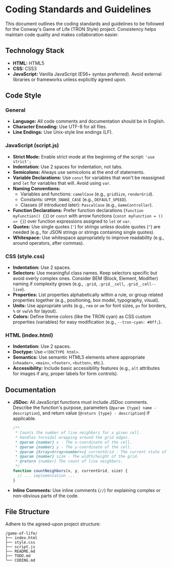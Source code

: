 # Coding Standards and Guidelines

This document outlines the coding standards and guidelines to be followed for the Conway's Game of Life (TRON Style) project. Consistency helps maintain code quality and makes collaboration easier.

## Technology Stack

*   **HTML:** HTML5
*   **CSS:** CSS3
*   **JavaScript:** Vanilla JavaScript (ES6+ syntax preferred). Avoid external libraries or frameworks unless explicitly agreed upon.

## Code Style

### General
*   **Language:** All code comments and documentation should be in English.
*   **Character Encoding:** Use UTF-8 for all files.
*   **Line Endings:** Use Unix-style line endings (LF).

### JavaScript (script.js)
*   **Strict Mode:** Enable strict mode at the beginning of the script: `'use strict';`
*   **Indentation:** Use 2 spaces for indentation, not tabs.
*   **Semicolons:** Always use semicolons at the end of statements.
*   **Variable Declarations:** Use `const` for variables that won't be reassigned and `let` for variables that will. Avoid using `var`.
*   **Naming Conventions:**
    *   Variables and functions: `camelCase` (e.g., `gridSize`, `renderGrid`).
    *   Constants: `UPPER_SNAKE_CASE` (e.g., `DEFAULT_SPEED`).
    *   Classes (if introduced later): `PascalCase` (e.g., `GameController`).
*   **Function Declarations:** Prefer function declarations (`function myFunction() {}`) or `const` with arrow functions (`const myFunction = () => {}`) over function expressions assigned to `let` or `var`.
*   **Quotes:** Use single quotes (`'`) for strings unless double quotes (`"`) are needed (e.g., for JSON strings or strings containing single quotes).
*   **Whitespace:** Use whitespace appropriately to improve readability (e.g., around operators, after commas).

### CSS (style.css)
*   **Indentation:** Use 2 spaces.
*   **Selectors:** Use meaningful class names. Keep selectors specific but avoid overly complex ones. Consider BEM (Block, Element, Modifier) naming if complexity grows (e.g., `.grid`, `.grid__cell`, `.grid__cell--live`).
*   **Properties:** List properties alphabetically within a rule, or group related properties together (e.g., positioning, box model, typography, visual).
*   **Units:** Use appropriate units (e.g., `rem` or `em` for font sizes, `px` for borders, `%` or `vw`/`vh` for layout).
*   **Colors:** Define theme colors (like the TRON cyan) as CSS custom properties (variables) for easy modification (e.g., `--tron-cyan: #0ff;`).

### HTML (index.html)
*   **Indentation:** Use 2 spaces.
*   **Doctype:** Use `<!DOCTYPE html>`.
*   **Semantics:** Use semantic HTML5 elements where appropriate (`<header>`, `<main>`, `<footer>`, `<button>`, etc.).
*   **Accessibility:** Include basic accessibility features (e.g., `alt` attributes for images if any, proper labels for form controls).

## Documentation

*   **JSDoc:** All JavaScript functions must include JSDoc comments. Describe the function's purpose, parameters (`@param {type} name - description`), and return value (`@return {type} - description`) if applicable.
    ```javascript
    /**
     * Counts the number of live neighbors for a given cell.
     * Handles toroidal wrapping around the grid edges.
     * @param {number} x - The x-coordinate of the cell.
     * @param {number} y - The y-coordinate of the cell.
     * @param {Array<Array<number>>} currentGrid - The current state of the grid.
     * @param {number} size - The width/height of the grid.
     * @return {number} The count of live neighbors.
     */
    function countNeighbors(x, y, currentGrid, size) {
      // ... implementation ...
    }
    ```
*   **Inline Comments:** Use inline comments (`//`) for explaining complex or non-obvious parts of the code.

## File Structure

Adhere to the agreed-upon project structure:
```
/game-of-life/
├── index.html
├── style.css
├── script.js
├── README.md
├── TODO.md
└── CODING.md